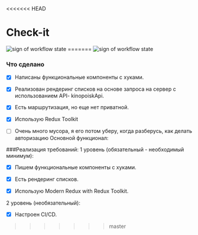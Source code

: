 <<<<<<< HEAD
# Check-it
<img src="https://github.com/yuliaReut/Check-it/actions/workflows/check.yml/badge.svg" alt="sign of workflow state">
=======
<img src="https://github.com/yuliaReut/Check-it/actions/workflows/check.yml/badge.svg" alt="sign of workflow state">

### Что сделано
- [x] Написаны функциональные компоненты c хуками.
- [x] Реализован рендеринг списков на основе запроса на сервер с использованием API- kinopoiskApi.
- [x] Есть маршрутизация, но еще нет приватной.
- [x] Использую Redux Toolkit


- [ ] Очень много мусора, я его потом уберу, когда разберусь, как делать авторизацию
Основной функционал:

###Реализация требований:
1 уровень (обязательный - необходимый минимум):
- [x] Пишем функциональные компоненты c хуками.
- [x] Есть рендеринг списков.
- [x] Использую Modern Redux with Redux Toolkit.


2 уровень (необязательный):
- [x] Настроен CI/CD.
>>>>>>> master
